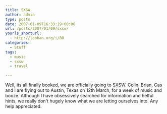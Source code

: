 ```yaml
---
title: SXSW
author: admin
type: posts
date: 2007-01-09T16:33:19+00:00
url: /posts/2007/01/09/sxsw/
yourls_shorturl:
  - http://lobban.org/i/80
categories:
  - Stuff
tags:
  - music
  - sxsw
  - travel

---
```

Well, its all finally booked, we are officially going to [SXSW][1]. Colin, Brian, Cas and I are flying out to Austin, Texas on 12th March, for a week of music and booze. Although I have obsessively searched for information and helful hints, we really don't hugely know what we are letting ourselves into. Any help appreciated.

 [1]: http://2007.sxsw.com/music/